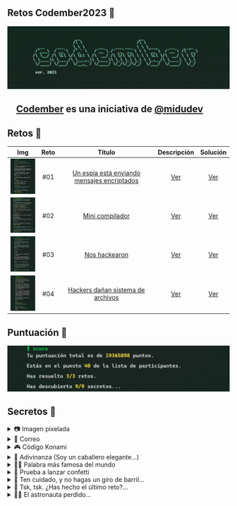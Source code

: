 ## Retos Codember2023 🎯

![Codember](./Assets/name.png)

## <img src="https://adventjs.dev/android-icon-192x192.png" width="15" height="15" /> [Codember](https://codember.dev/) es una iniciativa de [@midudev](https://midu.dev/)

## Retos 🎯

|                                    Img                                    | Reto |                                Título                                |           Descripción           |            Solución            |
| :-----------------------------------------------------------------------: | :--: | :------------------------------------------------------------------: | :-----------------------------: | :----------------------------: |
| <img src="./Assets/Challenges/challenge_01.png" width="80" height="80" /> | #01  | [Un espía está enviando mensajes encriptados](https://codember.dev/) | [Ver](./CHALLENGE_01/README.md) | [Ver](./CHALLENGE_01/index.js) |
| <img src="./Assets/Challenges/challenge_02.png" width="80" height="80" /> | #02  |               [Mini compilador](https://codember.dev/)               | [Ver](./CHALLENGE_02/README.md) | [Ver](./CHALLENGE_02/index.js) |
| <img src="./Assets/Challenges/challenge_03.png" width="80" height="80" /> | #03  |                [Nos hackearon](https://codember.dev/)                | [Ver](./CHALLENGE_03/README.md) | [Ver](./CHALLENGE_03/index.js) |
| <img src="./Assets/Challenges/challenge_04.png" width="80" height="80" /> | #04  |      [Hackers dañan sistema de archivos](https://codember.dev/)      | [Ver](./CHALLENGE_04/README.md) | [Ver](./CHALLENGE_04/index.js) |

## Puntuación 🙌

![Score](./Assets/score.png)

## Secretos 🤫

<details>
    <summary>📷 Imagen pixelada</summary>
    <ul>
        <code> $ submit Rauch </code>
    </ul>
</details>

<details>
    <summary>📅 Correo</summary>
    <ul>
        <code> $ submit 2023-12-01 </code>
    </ul>
</details>

<details>
    <summary>🎮 Código Konami</summary>
    <p> Presiona: UP, UP, DOWN, DOWN, LEFT, RIGHT, LEFT, RIGHT, B, and A </p>
</details>

<details>
    <summary>🤔 Adivinanza (Soy un caballero elegante...)</summary>
    <ul>
        <code> $ submit HTML </code>
    </ul>
</details>

<details>
    <summary>🧙‍♀️ Palabra más famosa del mundo</summary>
        <ul>
            <li>
                <code> $ abracadabra </code>
            </li>
            <li>
                <code> $ submit itsmagic </code>
            </li>
        </ul>
</details>

<details>
    <summary>🎊 Prueba a lanzar confetti</summary>
        <ul>
            <code> $ confetti </code>
        </ul>
</details>

<details>
    <summary>🙈 Ten cuidado, y no hagas un giro de barril...</summary>
        <ul>
            <code> $ do a barrel roll </code>
        </ul>
</details>

<details>
    <summary>🔐 Tsk, tsk. ¿Has hecho el último reto?...</summary>
        <ul>
            <li><code> $ sudo nljzuyfzb</code></li>
            <li><code> $ cd private</code></li>
            <li><code> $ cat ai.webp</code></li>
            <li><code> $ submit Altman</code></li>
        </ul>
</details>

<details>
    <summary>👨‍🚀 El astronauta perdido...</summary>
        <ul>
            <li><code> $ sudo nljzuyfzb</code></li>
            <li><code> $ cd private</code></li>
            <li><code> $ cat log_mars_mission.txt</code></li>
            <li><code> $ submit majortom</code></li>
        </ul>
</details>
